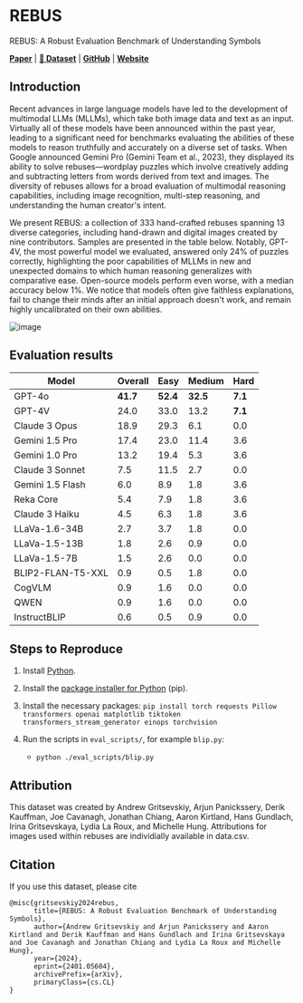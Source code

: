 # REBUS
REBUS: A Robust Evaluation Benchmark of Understanding Symbols

[**Paper**](https://arxiv.org/abs/2401.05604) | [**🤗 Dataset**](https://huggingface.co/datasets/cavendishlabs/rebus) | [**GitHub**](https://github.com/cvndsh/rebus) | [**Website**](https://cavendishlabs.org/rebus/)

## Introduction

Recent advances in large language models have led to the development of multimodal LLMs (MLLMs), which take both image data and text as an input. Virtually all of these models have been announced within the past year, leading to a significant need for benchmarks evaluating the abilities of these models to reason truthfully and accurately on a diverse set of tasks. When Google announced Gemini Pro (Gemini Team et al., 2023), they displayed its ability to solve rebuses—wordplay puzzles which involve creatively adding and subtracting letters from words derived from text and images. The diversity of rebuses allows for a broad evaluation of multimodal reasoning capabilities, including image recognition, multi-step reasoning, and understanding the human creator's intent.

We present REBUS: a collection of 333 hand-crafted rebuses spanning 13 diverse categories, including hand-drawn and digital images created by nine contributors. Samples are presented in the table below. Notably, GPT-4V, the most powerful model we evaluated, answered only 24% of puzzles correctly, highlighting the poor capabilities of MLLMs in new and unexpected domains to which human reasoning generalizes with comparative ease. Open-source models perform even worse, with a median accuracy below 1%. We notice that models often give faithless explanations, fail to change their minds after an initial approach doesn't work, and remain highly uncalibrated on their own abilities.

![image](https://github.com/cvndsh/rebus/assets/10122030/131bde1a-9a09-44cc-abc3-efe874b95b23)

## Evaluation results

| Model             | Overall       | Easy          | Medium        | Hard         |
| ----------------- | ------------- | ------------- | ------------- | ------------ |
| GPT-4o            | **41.7**      | **52.4**      | **32.5**      | **7.1**      |
| GPT-4V            | 24.0          | 33.0          | 13.2          | **7.1**      |
| Claude 3 Opus     | 18.9          | 29.3          | 6.1           | 0.0          |
| Gemini 1.5 Pro    | 17.4          | 23.0          | 11.4          | 3.6          |
| Gemini 1.0 Pro    | 13.2          | 19.4          | 5.3           | 3.6          |
| Claude 3 Sonnet   | 7.5           | 11.5          | 2.7           | 0.0          |
| Gemini 1.5 Flash  | 6.0           | 8.9           | 1.8           | 3.6          |
| Reka Core         | 5.4           | 7.9           | 1.8           | 3.6          |
| Claude 3 Haiku    | 4.5           | 6.3           | 1.8           | 3.6          |
| LLaVa-1.6-34B     | 2.7           | 3.7           | 1.8           | 0.0          |
| LLaVa-1.5-13B     | 1.8           | 2.6           | 0.9           | 0.0          |
| LLaVa-1.5-7B      | 1.5           | 2.6           | 0.0           | 0.0          |
| BLIP2-FLAN-T5-XXL | 0.9           | 0.5           | 1.8           | 0.0          |
| CogVLM            | 0.9           | 1.6           | 0.0           | 0.0          |
| QWEN              | 0.9           | 1.6           | 0.0           | 0.0          |
| InstructBLIP      | 0.6           | 0.5           | 0.9           | 0.0          |

## Steps to Reproduce

1. Install [Python](https://www.python.org).

1. Install the [package installer for Python](https://pypi.org/project/pip/) (pip).

1. Install the necessary packages: `pip install torch requests Pillow transformers openai matplotlib tiktoken transformers_stream_generator einops torchvision`

1. Run the scripts in `eval_scripts/`, for example `blip.py`:

   - `python ./eval_scripts/blip.py`


## Attribution

This dataset was created by Andrew Gritsevskiy, Arjun Panickssery, Derik Kauffman, Joe Cavanagh, Jonathan Chiang, Aaron Kirtland, Hans Gundlach, Irina Gritsevskaya, Lydia La Roux, and Michelle Hung. Attributions for images used within rebuses are individially available in data.csv.


## Citation

If you use this dataset, please cite

```
@misc{gritsevskiy2024rebus,
      title={REBUS: A Robust Evaluation Benchmark of Understanding Symbols}, 
      author={Andrew Gritsevskiy and Arjun Panickssery and Aaron Kirtland and Derik Kauffman and Hans Gundlach and Irina Gritsevskaya and Joe Cavanagh and Jonathan Chiang and Lydia La Roux and Michelle Hung},
      year={2024},
      eprint={2401.05604},
      archivePrefix={arXiv},
      primaryClass={cs.CL}
}
```

